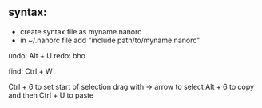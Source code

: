 ## syntax:
- create syntax file as myname.nanorc
- in ~/.nanorc file add "include path/to/myname.nanorc"

undo: Alt + U
redo: bho

find: Ctrl + W

Ctrl + 6 to set start of selection
drag with -> arrow to select
Alt + 6 to copy
and then Ctrl + U to paste
